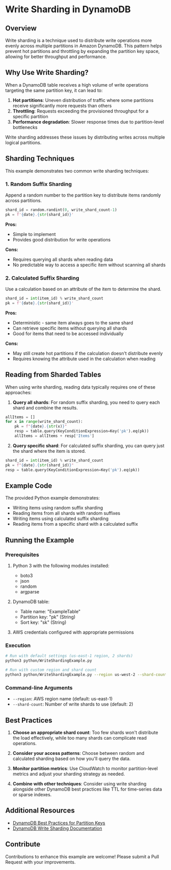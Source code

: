 # Write Sharding in DynamoDB

## Overview

Write sharding is a technique used to distribute write operations more evenly across multiple partitions in Amazon DynamoDB. This pattern helps prevent hot partitions and throttling by expanding the partition key space, allowing for better throughput and performance.

## Why Use Write Sharding?

When a DynamoDB table receives a high volume of write operations targeting the same partition key, it can lead to:

1. **Hot partitions**: Uneven distribution of traffic where some partitions receive significantly more requests than others
2. **Throttling**: Requests exceeding the provisioned throughput for a specific partition
3. **Performance degradation**: Slower response times due to partition-level bottlenecks

Write sharding addresses these issues by distributing writes across multiple logical partitions.

## Sharding Techniques

This example demonstrates two common write sharding techniques:

### 1. Random Suffix Sharding

Append a random number to the partition key to distribute items randomly across partitions.

```python
shard_id = random.randint(0, write_shard_count-1)
pk = f'{date}.{str(shard_id)}'
```

**Pros:**
- Simple to implement
- Provides good distribution for write operations

**Cons:**
- Requires querying all shards when reading data
- No predictable way to access a specific item without scanning all shards

### 2. Calculated Suffix Sharding

Use a calculation based on an attribute of the item to determine the shard.

```python
shard_id = int(item_id) % write_shard_count
pk = f'{date}.{str(shard_id)}'
```

**Pros:**
- Deterministic - same item always goes to the same shard
- Can retrieve specific items without querying all shards
- Good for items that need to be accessed individually

**Cons:**
- May still create hot partitions if the calculation doesn't distribute evenly
- Requires knowing the attribute used in the calculation when reading

## Reading from Sharded Tables

When using write sharding, reading data typically requires one of these approaches:

1. **Query all shards**: For random suffix sharding, you need to query each shard and combine the results.

```python
allItems = []
for x in range(write_shard_count):
    pk = f"{date}.{str(x)}"
    resp = table.query(KeyConditionExpression=Key('pk').eq(pk))
    allItems = allItems + resp['Items']
```

2. **Query specific shard**: For calculated suffix sharding, you can query just the shard where the item is stored.

```python
shard_id = int(item_id) % write_shard_count
pk = f"{date}.{str(shard_id)}"
resp = table.query(KeyConditionExpression=Key('pk').eq(pk))
```

## Example Code

The provided Python example demonstrates:
- Writing items using random suffix sharding
- Reading items from all shards with random suffixes
- Writing items using calculated suffix sharding
- Reading items from a specific shard with a calculated suffix

## Running the Example

### Prerequisites

1. Python 3 with the following modules installed:
   - boto3
   - json
   - random
   - argparse

2. DynamoDB table:
   - Table name: "ExampleTable"
   - Partition key: "pk" (String)
   - Sort key: "sk" (String)

3. AWS credentials configured with appropriate permissions

### Execution

```bash
# Run with default settings (us-east-1 region, 2 shards)
python3 python/WriteShardingExample.py

# Run with custom region and shard count
python3 python/WriteShardingExample.py --region us-west-2 --shard-count 4
```

### Command-line Arguments

- `--region`: AWS region name (default: us-east-1)
- `--shard-count`: Number of write shards to use (default: 2)

## Best Practices

1. **Choose an appropriate shard count**: Too few shards won't distribute the load effectively, while too many shards can complicate read operations.

2. **Consider your access patterns**: Choose between random and calculated sharding based on how you'll query the data.

3. **Monitor partition metrics**: Use CloudWatch to monitor partition-level metrics and adjust your sharding strategy as needed.

4. **Combine with other techniques**: Consider using write sharding alongside other DynamoDB best practices like TTL for time-series data or sparse indexes.

## Additional Resources

- [DynamoDB Best Practices for Partition Keys](https://docs.aws.amazon.com/amazondynamodb/latest/developerguide/bp-partition-key-design.html)
- [DynamoDB Write Sharding Documentation](https://docs.aws.amazon.com/amazondynamodb/latest/developerguide/bp-partition-key-sharding.html)

## Contribute

Contributions to enhance this example are welcome! Please submit a Pull Request with your improvements.

